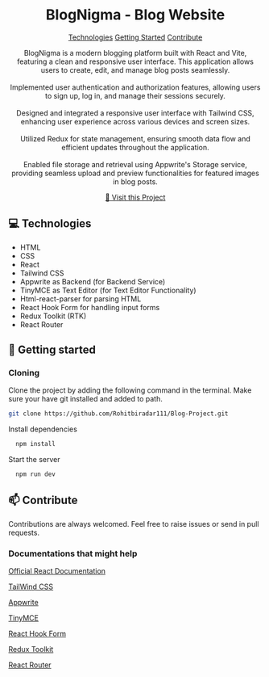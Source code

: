 
<h1 align="center" style="font-weight: bold;">BlogNigma - Blog Website</h1>

<p align="center">
<a href="#technologies">Technologies</a>
<a href="#started">Getting Started</a>
<a href="#contribute">Contribute</a> 
</p>


<p align="center">
BlogNigma is a modern blogging platform built with React and Vite, featuring a clean and responsive user interface. This application allows users to create, edit, and manage blog posts seamlessly.
<br>
<br>
Implemented user authentication and authorization features, allowing users to sign up, log in, and manage their sessions securely.
<br>
<br>
Designed and integrated a responsive user interface with Tailwind CSS, enhancing user experience across various devices and screen sizes.
<br>
<br>
Utilized Redux for state management, ensuring smooth data flow and efficient updates throughout the application.
<br>
<br>
 Enabled file storage and retrieval using Appwrite's Storage service, providing seamless upload and preview functionalities for featured images in blog posts.
</p>


<p align="center">
<a href="https://blog-project-seven-delta.vercel.app/">📱 Visit this Project</a>
</p>

<h2 id="technologies">💻 Technologies</h2>

- HTML
- CSS
- React
- Tailwind CSS
- Appwrite as Backend (for Backend Service)
- TinyMCE as Text Editor (for Text Editor Functionality)
- Html-react-parser for parsing HTML
- React Hook Form for handling input forms
- Redux Toolkit (RTK)
- React Router

<h2 id="started">🚀 Getting started</h2>

 

<h3>Cloning</h3>

Clone the project by adding the following command in the terminal.
Make sure your have git installed and added to path.

```bash
git clone https://github.com/Rohitbiradar111/Blog-Project.git
```
Install dependencies

```bash
  npm install
```

Start the server

```bash
  npm run dev
```

<h2 id="contribute">📫 Contribute</h2>

Contributions are always welcomed. Feel free to raise issues or send in pull requests.

<h3>Documentations that might help</h3>

[Official React Documentation](https://react.dev/)

[TailWind CSS](https://tailwindcss.com/)

[Appwrite](https://appwrite.io/)

[TinyMCE](https://www.tiny.cloud/)

[React Hook Form](https://react-hook-form.com/)

[Redux Toolkit](https://redux-toolkit.js.org/)

[React Router](https://reactrouter.com/)

